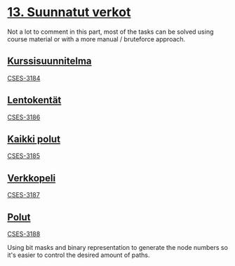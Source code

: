 # [13. Suunnatut verkot](https://tira.mooc.fi/syksy-2024/osa13/)

Not a lot to comment in this part, most of the tasks can be solved using course material or with a more manual / bruteforce approach.

## [Kurssisuunnitelma](courseplan.py)

[CSES-3184](https://cses.fi/tira24s/task/3184)

## [Lentokentät](airports.py)

[CSES-3186](https://cses.fi/tira24s/task/3186)

## [Kaikki polut](allpaths.py)

[CSES-3185](https://cses.fi/tira24s/task/3185)

## [Verkkopeli](graphgame.py)

[CSES-3187](https://cses.fi/tira24s/task/3187)

## [Polut](paths.py)

[CSES-3188](https://cses.fi/tira24s/task/3188)

Using bit masks and binary representation to generate the node numbers so it's easier to control the desired amount of paths.